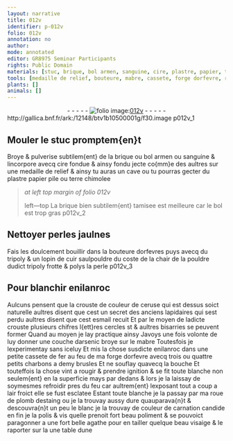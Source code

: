 ```yaml
---
layout: narrative
title: 012v
identifier: p-012v
folio: 012v
annotation: no
author:
mode: annotated
editor: GR8975 Seminar Participants
rights: Public Domain
materials: [stuc, brique, bol armen, sanguine, cire, plastre, papier, terre chimolee, bol, perles, tripoly, cuir, perle, enilanroc, ceruse, esmail, arsenic, mabre, fer, charbons, plomb, destaing, agathe]
tools: [medaille de relief, bouteure, mabre, cassete, forge dorfevre, roue de plomb]
plants: []
animals: []
---
```


<div class="folio" align="center">- - - - - <a href="http://gallica.bnf.fr/ark:/12148/btv1b10500001g/f30.image" target="_blank"><img src="https://cu-mkp.github.io/2017-workshop-edition/assets/photo-icon.png" alt="folio image: " style="display:inline-block; margin-bottom:-3px;"/>012v</a> - - - - - </div> http://gallica.bnf.fr/ark:/12148/btv1b10500001g/f30.image  p012v_1 

## Mouler le <span class="m">stuc</span> promptem{en}t

 
Broye & pulverise subtilem{ent} de la <span class="m">brique</span> ou <span class="m">bol <span class="pl">armen</span></span> ou <span class="m">sanguine</span> & lincorpore avecq <span class="m">cire</span> fondue & ainsy fondu jecte co{mm}e des aultres sur une <span class="tl">medaille de relief</span> & ainsy tu auras un cave ou tu pourras gecter du <span class="m">plastre</span> <span class="m">papier</span> pile ou <span class="m">terre chimolee</span>
 
> *at left top margin of folio 012v*
> 
>  left—top La <span class="m">brique</span> bien subtilem{ent} tamisee est meilleure car le <span class="m">bol</span> est trop gras
   p012v_2 

## Nettoyer <span class="m">perles</span> jaulnes

 
Fais les doulcement bouillir dans la <span class="tl">bouteure</span> d<span class="pro">orfevres</span> puys avecq du <span class="m">tripoly</span> & un lopin de <span class="m">cuir</span> saulpouldre du coste de la chair de la pouldre dudict <span class="m">tripoly</span> frotte & polys la <span class="m">perle</span>
   p012v_3 

## Pour blanchir <span class="m">enilanroc</span>

 
Aulcuns pensent que la crouste de couleur de <span class="m">ceruse</span> qui est dessus soict naturelle aultres disent que cest un secret des anciens <span class="pro">lapidaires</span> qui sest perdu aultres disent que cest <span class="m">esmail</span> recuit Et par le moyen de ladicte crouste plusieurs chifres l{ett}res cercles st & aultres bisarries se peuvent former Quand au moyen je lay practique ainsy Javoys une fois volonte de luy donner une couche d<span class="m">arsenic</span> broye sur le <span class="m"><span class="tl">mabre</span></span> Toutesfois je lexperimentay sans iceluy Et mis la chose susdicte <span class="m">enilanroc</span> dans une petite <span class="tl">cassete</span> de <span class="m">fer</span> au feu de ma <span class="tl">forge d<span class="pro">orfevre</span></span> avecq trois ou quattre petits <span class="m">charbons</span> a demy brusles Et ne souflay quavecq la bouche Et touteffois la chose vint a rougir & prendre ignition & se fit toute blanche non seulem{ent} en la superficie mays par dedans & lors je la laissay de soymesmes refroidir pres du feu car aultrem{ent} lexposant tout a coup a lair froict elle se fust esclatee Estant toute blanche je la passay par ma <span class="tl">roue de <span class="m">plomb</span></span> <span class="m">destaing</span> ou je la trouvay aussy dure quauparava{n}t & descouvra{n}t un peu le blanc je la trouvay de couleur de carnation candide en fin je la polis & vis quelle prenoit fort beau poliment & se pouvoict paragonner a une fort belle <span class="m">agathe</span> pour en tailler quelque beau visaige & le raporter sur la une table dune 
  